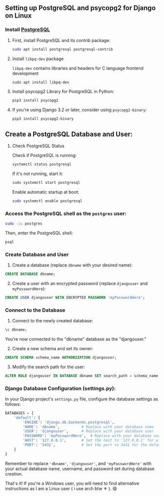 ## Setting up PostgreSQL and psycopg2 for Django on Linux

### Install [PostgreSQL](https://www.postgresql.org/download/)

1. First, install PostgreSQL and its contrib package:

    ```bash
    sudo apt install postgresql postgresql-contrib
    ```
2. Install ```libpq-dev``` package

     `libpq-dev` contains libraries and headers for C language frontend development
    ```bash
    sudo apt install libpq-dev
    ```
3. Install psycopg2 Library for PostgreSQL in Python:

    ```bash
    pip3 install psycopg2
    ```
4. If you're using Django 3.2 or later, consider using `psycopg2-binary`:

    ```bash
    pip3 install psycopg2-binary
    ```

## Create a PostgreSQL Database and User:

1. Check PostgreSQL Status

    Check if PostgreSQL is running:
    
    ```bash
    systemctl status postgresql
    ```

    If it's not running, start it:
    
    ```bash
    sudo systemctl start postgresql
    ```

    Enable automatic startup at boot:
    
    ```bash
    sudo systemctl enable postgresql
    ```

### Access the PostgreSQL shell as the `postgres` user:

```bash
sudo -iu postgres
```

Then, enter the PostgreSQL shell:

```bash
psql
```

### Create Database and User

1. Create a database (replace `dbname` with your desired name):

```sql
CREATE DATABASE dbname;
```

2. Create a user with an encrypted password (replace `djangouser` and `myPasswordHere`):

```sql
CREATE USER djangouser WITH ENCRYPTED PASSWORD 'myPasswordHere';
```

### Connect to the Database

1. Connect to the newly created database:

```sql
\c dbname;
```

You're now connected to the "dbname" database as the "djangouser."

2. Create a new schema and set its owner:

```sql
CREATE SCHEMA schema_name AUTHORIZATION djangouser;
```

3. Modify the search path for the user:

```sql
ALTER ROLE djangouser IN DATABASE dbname SET search_path = schema_name;
```

### Django Database Configuration (settings.py):

In your Django project's `settings.py` file, configure the database settings as follows:

```python
DATABASES = {
    'default': {
        'ENGINE': 'django.db.backends.postgresql',
        'NAME': 'dbname',          # Replace with your database name
        'USER': 'djangouser',      # Replace with your database user
        'PASSWORD': 'myPasswordHere',  # Replace with your database user's password
        'HOST': '127.0.0.1',       # Set the host to '127.0.0.1' for a local PostgreSQL server
        'PORT': '5432',            # Set the port to 5432 for the default PostgreSQL port
    }
}
```

Remember to replace `'dbname'`, `'djangouser'`, and `'myPasswordHere'` with your actual database name, username, and password set during database creation.

That's it! If you're a Windows user, you will need to find alternative instructions as I am a Linux user ( i use arch btw ⚜️ ). 😄
